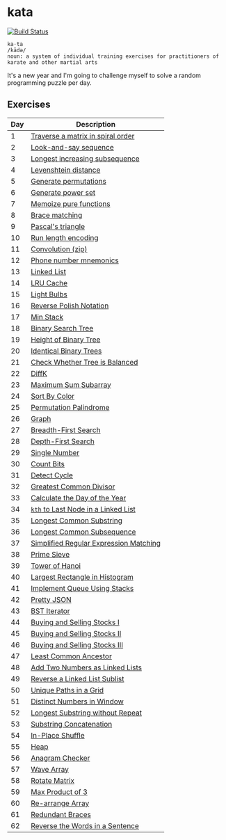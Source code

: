 # kata

[![Build Status](https://travis-ci.org/uncompiled/kata.svg?branch=master)](https://travis-ci.org/uncompiled/kata)

```
ka·ta
/kädə/
noun: a system of individual training exercises for practitioners of karate and other martial arts
```

It's a new year and I'm going to challenge myself to solve a random programming
puzzle per day.

## Exercises

| Day | Description                                                               |
| ----| ------------------------------------------------------------------------- |
| 1   | [Traverse a matrix in spiral order](arrays/spiralOrderMatrix)             |
| 2   | [Look-and-say sequence](strings/lookAndSay)                               |
| 3   | [Longest increasing subsequence](strings/longestIncreasingSubsequence)    |
| 4   | [Levenshtein distance](strings/levenshteinDistance)                       |
| 5   | [Generate permutations](recursion/permutations)                           |
| 6   | [Generate power set](arrays/powerset)                                     |
| 7   | [Memoize pure functions](utils/memoize)                                   |
| 8   | [Brace matching](strings/braceMatching)                                   |
| 9   | [Pascal's triangle](recursion/pascalTriangle)                             |
| 10  | [Run length encoding](strings/runLengthEncoding)                          |
| 11  | [Convolution (zip)](utils/zip)                                            |
| 12  | [Phone number mnemonics](recursion/phoneMnemonics)                        |
| 13  | [Linked List](utils/linkedList)                                           |
| 14  | [LRU Cache](utils/lruCache)                                               |
| 15  | [Light Bulbs](greedy/lightBulbs)                                          |
| 16  | [Reverse Polish Notation](stacks/rpn)                                     |
| 17  | [Min Stack](stacks/minStack)                                              |
| 18  | [Binary Search Tree](utils/binaryTree)                                    |
| 19  | [Height of Binary Tree](utils/binaryTree)                                 |
| 20  | [Identical Binary Trees](utils/binaryTree)                                |
| 21  | [Check Whether Tree is Balanced](utils/binaryTree)                        |
| 22  | [DiffK](arrays/diffk)                                                     |
| 23  | [Maximum Sum Subarray](arrays/maxSumSubarray)                             |
| 24  | [Sort By Color](arrays/sortByColor)                                       |
| 25  | [Permutation Palindrome](strings/permutationPalindrome)                   |
| 26  | [Graph](utils/graph)                                                      |
| 27  | [Breadth-First Search](utils/graph)                                       |
| 28  | [Depth-First Search](utils/graph)                                         |
| 29  | [Single Number](arrays/singleNumber)                                      |
| 30  | [Count Bits](math/countBits)                                              |
| 31  | [Detect Cycle](linkedLists/detectCycle)                                   |
| 32  | [Greatest Common Divisor](math/gcd)                                       |
| 33  | [Calculate the Day of the Year](dates/dayOfYear)                          |
| 34  | [`kth` to Last Node in a Linked List](linkedLists/kthToLastNode)          |
| 35  | [Longest Common Substring](strings/longestCommonSubstring)                |
| 36  | [Longest Common Subsequence](strings/longestCommonSubsequence)            |
| 37  | [Simplified Regular Expression Matching](strings/reMatch)                 |
| 38  | [Prime Sieve](math/primeNumbers)                                          |
| 39  | [Tower of Hanoi](recursion/towerOfHanoi)                                  |
| 40  | [Largest Rectangle in Histogram](stacks/largestRectangleInHistogram)      |
| 41  | [Implement Queue Using Stacks](stacks/queueStack)                         |
| 42  | [Pretty JSON](strings/prettyJSON)                                         |
| 43  | [BST Iterator](trees/iterator)                                            |
| 44  | [Buying and Selling Stocks I](arrays/sellingStocksI)                      |
| 45  | [Buying and Selling Stocks II](arrays/sellingStocksII)                    |
| 46  | [Buying and Selling Stocks III](arrays/sellingStocksIII)                  |
| 47  | [Least Common Ancestor](trees/lca)                                        |
| 48  | [Add Two Numbers as Linked Lists](linkedLists/addTwoNumbers)              |
| 49  | [Reverse a Linked List Sublist](linkedLists/reverseSublist)               |
| 50  | [Unique Paths in a Grid](arrays/uniquePaths)                              |
| 51  | [Distinct Numbers in Window](arrays/distinctNumbers)                      |
| 52  | [Longest Substring without Repeat](strings/longestSubstringWithoutRepeat) |
| 53  | [Substring Concatenation](strings/substringConcatenation)                 |
| 54  | [In-Place Shuffle](arrays/shuffle)                                        |
| 55  | [Heap](utils/heap)                                                        |
| 56  | [Anagram Checker](strings/anagramChecker)                                 |
| 57  | [Wave Array](arrays/waveArray)                                            |
| 58  | [Rotate Matrix](arrays/rotateMatrix)                                      |
| 59  | [Max Product of 3](arrays/maxProductOf3)                                  |
| 60  | [Re-arrange Array](arrays/rearrange)                                      |
| 61  | [Redundant Braces](stacks/redundantBraces)                                |
| 62  | [Reverse the Words in a Sentence](strings/reverseWords)                   |
